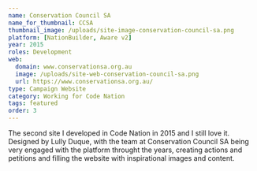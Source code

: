 ```yaml
---
name: Conservation Council SA
name_for_thumbnail: CCSA
thumbnail_image: /uploads/site-image-conservation-council-sa.png
platform: [NationBuilder, Aware v2]
year: 2015
roles: Development
web:
  domain: www.conservationsa.org.au
  image: /uploads/site-web-conservation-council-sa.png
  url: https://www.conservationsa.org.au/
type: Campaign Website
category: Working for Code Nation
tags: featured
order: 3
---
```


The second site I developed in Code Nation in 2015 and I still love it. Designed by Lully Duque, with the team at Conservation Council SA being very engaged with the platform throught the years, creating actions and petitions and filling the website with inspirational images and content.